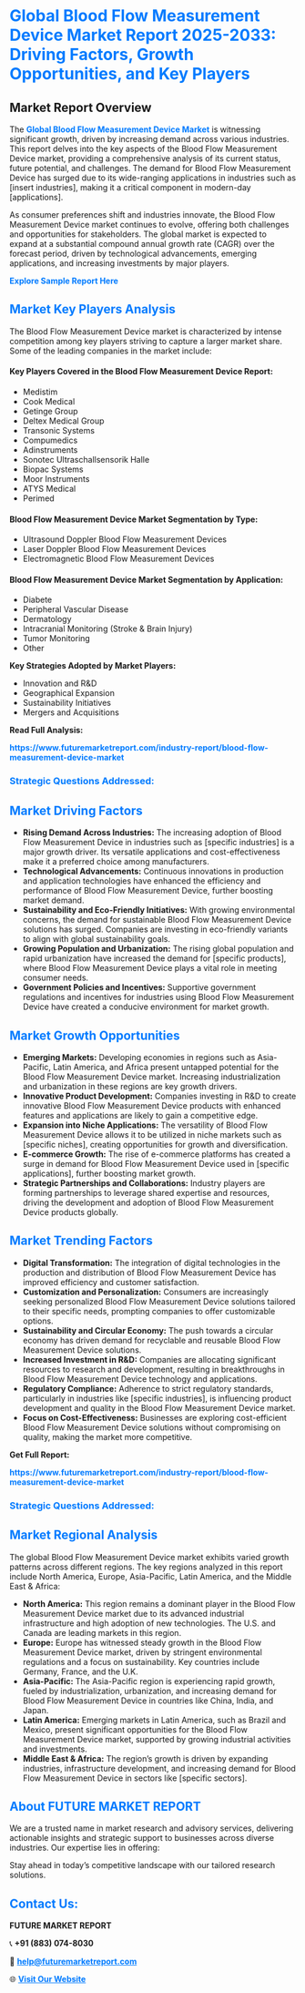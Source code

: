 <h1 style="color: #007BFF;">Global Blood Flow Measurement Device Market Report 2025-2033: Driving Factors, Growth Opportunities, and Key Players</h1>

<section id="overview">
<h2>Market Report Overview</h2>
<p>The <a href="https://www.futuremarketreport.com/industry-report/blood-flow-measurement-device-market" style="color: #007BFF; text-decoration: none;"><strong>Global Blood Flow Measurement Device Market</strong></a> is witnessing significant growth, driven by increasing demand across various industries. This report delves into the key aspects of the Blood Flow Measurement Device market, providing a comprehensive analysis of its current status, future potential, and challenges. The demand for Blood Flow Measurement Device has surged due to its wide-ranging applications in industries such as [insert industries], making it a critical component in modern-day [applications].</p>
<p>As consumer preferences shift and industries innovate, the Blood Flow Measurement Device market continues to evolve, offering both challenges and opportunities for stakeholders. The global market is expected to expand at a substantial compound annual growth rate (CAGR) over the forecast period, driven by technological advancements, emerging applications, and increasing investments by major players.</p>
</section>

<section id="overview">
<p><a href="https://www.futuremarketreport.com/request-sample/reportId=46424" style="color: #007BFF; text-decoration: none;"><strong>Explore Sample Report Here</strong></a></p>
</section>

<section id="key-players">
<h2 style="color: #007BFF;">Market Key Players Analysis</h2>
<p>The Blood Flow Measurement Device market is characterized by intense competition among key players striving to capture a larger market share. Some of the leading companies in the market include:</p>
<h4>Key Players Covered in the Blood Flow Measurement Device Report:</h4>
<ul><li>Medistim</li><li>Cook Medical</li><li>Getinge Group</li><li>Deltex Medical Group</li><li>Transonic Systems</li><li>Compumedics</li><li>Adinstruments</li><li>Sonotec Ultraschallsensorik Halle</li><li>Biopac Systems</li><li>Moor Instruments</li><li>ATYS Medical</li><li>Perimed</li></ul>
<h4>Blood Flow Measurement Device Market Segmentation by Type:</h4>
<ul><li>Ultrasound Doppler Blood Flow Measurement Devices</li><li>Laser Doppler Blood Flow Measurement Devices</li><li>Electromagnetic Blood Flow Measurement Devices</li></ul>

<h4>Blood Flow Measurement Device Market Segmentation by Application:</h4>
<ul><li>Diabete</li><li>Peripheral Vascular Disease</li><li>Dermatology</li><li>Intracranial Monitoring (Stroke &amp; Brain Injury)</li><li>Tumor Monitoring</li><li>Other</li></ul>
<p><strong>Key Strategies Adopted by Market Players:</strong></p>
<ul>
<li>Innovation and R&D</li>
<li>Geographical Expansion</li>
<li>Sustainability Initiatives</li>
<li>Mergers and Acquisitions</li>
</ul>
</section>

<section>
<p><strong>Read Full Analysis: </strong></p><a href="https://www.futuremarketreport.com/industry-report/blood-flow-measurement-device-market" style="color: #007BFF; text-decoration: none;"><strong>https://www.futuremarketreport.com/industry-report/blood-flow-measurement-device-market</strong></a>
<h3 style="color: #007BFF;">Strategic Questions Addressed:</h3>
</section>

<section id="driving-factors">
<h2 style="color: #007BFF;">Market Driving Factors</h2>
<ul>
<li><strong>Rising Demand Across Industries:</strong> The increasing adoption of Blood Flow Measurement Device in industries such as [specific industries] is a major growth driver. Its versatile applications and cost-effectiveness make it a preferred choice among manufacturers.</li>
<li><strong>Technological Advancements:</strong> Continuous innovations in production and application technologies have enhanced the efficiency and performance of Blood Flow Measurement Device, further boosting market demand.</li>
<li><strong>Sustainability and Eco-Friendly Initiatives:</strong> With growing environmental concerns, the demand for sustainable Blood Flow Measurement Device solutions has surged. Companies are investing in eco-friendly variants to align with global sustainability goals.</li>
<li><strong>Growing Population and Urbanization:</strong> The rising global population and rapid urbanization have increased the demand for [specific products], where Blood Flow Measurement Device plays a vital role in meeting consumer needs.</li>
<li><strong>Government Policies and Incentives:</strong> Supportive government regulations and incentives for industries using Blood Flow Measurement Device have created a conducive environment for market growth.</li>
</ul>
</section>

<section id="growth-opportunities">
<h2 style="color: #007BFF;">Market Growth Opportunities</h2>
<ul>
<li><strong>Emerging Markets:</strong> Developing economies in regions such as Asia-Pacific, Latin America, and Africa present untapped potential for the Blood Flow Measurement Device market. Increasing industrialization and urbanization in these regions are key growth drivers.</li>
<li><strong>Innovative Product Development:</strong> Companies investing in R&D to create innovative Blood Flow Measurement Device products with enhanced features and applications are likely to gain a competitive edge.</li>
<li><strong>Expansion into Niche Applications:</strong> The versatility of Blood Flow Measurement Device allows it to be utilized in niche markets such as [specific niches], creating opportunities for growth and diversification.</li>
<li><strong>E-commerce Growth:</strong> The rise of e-commerce platforms has created a surge in demand for Blood Flow Measurement Device used in [specific applications], further boosting market growth.</li>
<li><strong>Strategic Partnerships and Collaborations:</strong> Industry players are forming partnerships to leverage shared expertise and resources, driving the development and adoption of Blood Flow Measurement Device products globally.</li>
</ul>
</section>

<section id="trending-factors">
<h2 style="color: #007BFF;">Market Trending Factors</h2>
<ul>
<li><strong>Digital Transformation:</strong> The integration of digital technologies in the production and distribution of Blood Flow Measurement Device has improved efficiency and customer satisfaction.</li>
<li><strong>Customization and Personalization:</strong> Consumers are increasingly seeking personalized Blood Flow Measurement Device solutions tailored to their specific needs, prompting companies to offer customizable options.</li>
<li><strong>Sustainability and Circular Economy:</strong> The push towards a circular economy has driven demand for recyclable and reusable Blood Flow Measurement Device solutions.</li>
<li><strong>Increased Investment in R&D:</strong> Companies are allocating significant resources to research and development, resulting in breakthroughs in Blood Flow Measurement Device technology and applications.</li>
<li><strong>Regulatory Compliance:</strong> Adherence to strict regulatory standards, particularly in industries like [specific industries], is influencing product development and quality in the Blood Flow Measurement Device market.</li>
<li><strong>Focus on Cost-Effectiveness:</strong> Businesses are exploring cost-efficient Blood Flow Measurement Device solutions without compromising on quality, making the market more competitive.</li>
</ul>
</section>

<section>
<p><strong>Get Full Report: </strong></p><a href="https://www.futuremarketreport.com/industry-report/blood-flow-measurement-device-market" style="color: #007BFF; text-decoration: none;"><strong>https://www.futuremarketreport.com/industry-report/blood-flow-measurement-device-market</strong></a>
<h3 style="color: #007BFF;">Strategic Questions Addressed:</h3>
</section>


<section id="regional-analysis">
<h2 style="color: #007BFF;">Market Regional Analysis</h2>
<p>The global Blood Flow Measurement Device market exhibits varied growth patterns across different regions. The key regions analyzed in this report include North America, Europe, Asia-Pacific, Latin America, and the Middle East & Africa:</p>
<ul>
<li><strong>North America:</strong> This region remains a dominant player in the Blood Flow Measurement Device market due to its advanced industrial infrastructure and high adoption of new technologies. The U.S. and Canada are leading markets in this region.</li>
<li><strong>Europe:</strong> Europe has witnessed steady growth in the Blood Flow Measurement Device market, driven by stringent environmental regulations and a focus on sustainability. Key countries include Germany, France, and the U.K.</li>
<li><strong>Asia-Pacific:</strong> The Asia-Pacific region is experiencing rapid growth, fueled by industrialization, urbanization, and increasing demand for Blood Flow Measurement Device in countries like China, India, and Japan.</li>
<li><strong>Latin America:</strong> Emerging markets in Latin America, such as Brazil and Mexico, present significant opportunities for the Blood Flow Measurement Device market, supported by growing industrial activities and investments.</li>
<li><strong>Middle East & Africa:</strong> The region’s growth is driven by expanding industries, infrastructure development, and increasing demand for Blood Flow Measurement Device in sectors like [specific sectors].</li>
</ul>
</section>

<footer>
<h2 style="color: #007BFF;">About FUTURE MARKET REPORT</h2>
<p>We are a trusted name in market research and advisory services, delivering actionable insights and strategic support to businesses across diverse industries. Our expertise lies in offering:</p>

<p>Stay ahead in today’s competitive landscape with our tailored research solutions.</p>

<h2 style="color: #007BFF;">Contact Us:</h2>
<p><strong>FUTURE MARKET REPORT</strong></p>
<p>📞 <strong>+91 (883) 074-8030</strong></p>
<p>📧 <strong><a href="mailto:help@futuremarketreport.com" style="color: #007BFF;">help@futuremarketreport.com</a></strong></p>
<p>🌐 <strong><a href="https://www.futuremarketreport.com/" style="color: #007BFF;">Visit Our Website</a></strong></p>
</footer>